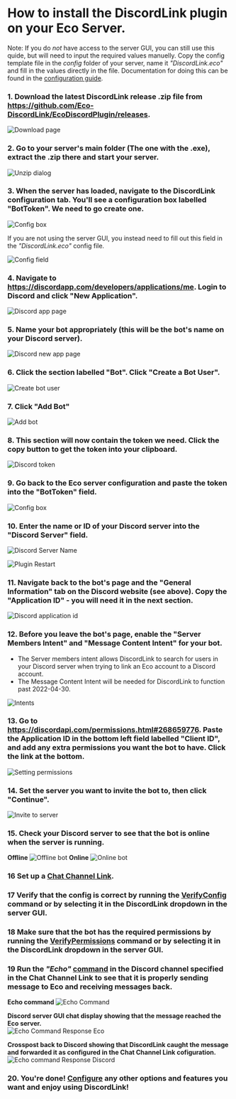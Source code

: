 # How to install the DiscordLink plugin on your Eco Server.

Note: If you do _*not*_ have access to the server GUI, you can still use this quide, but will need to input the required values manuelly. Copy the config template file in the _config_ folder of your server, name it _"DiscordLink.eco"_ and fill in the values directly in the file. Documentation for doing this can be found in the [configuration guide](ConfigurationNoGUI.md).

### 1. Download the latest DiscordLink release .zip file from <https://github.com/Eco-DiscordLink/EcoDiscordPlugin/releases>.

![Download page](images/installation/download_page.png)

### 2. Go to your server's main folder (The one with the .exe), extract the .zip there and start your server.

![Unzip dialog](images/installation/unzip.png)

### 3. When the server has loaded, navigate to the DiscordLink configuration tab. You'll see a configuration box labelled "BotToken". We need to go create one.

![Config box](images/installation/bot_token.png)

If you are not using the server GUI, you instead need to fill out this field in the _"DiscordLink.eco"_ config file.

![Config field](images/installation/config_field.png)

### 4. Navigate to <https://discordapp.com/developers/applications/me>. Login to Discord and click "New Application".

![Discord app page](images/installation/discord_app.png)

### 5. Name your bot appropriately (this will be the bot's name on your Discord server).

![Discord new app page](images/installation/new_app.png)

### 6. Click the section labelled "Bot". Click "Create a Bot User".

![Create bot user](images/installation/create_bot_user.png)

### 7. Click "Add Bot"

![Add bot](images/installation/add_bot.png)

### 8. This section will now contain the token we need. Click the copy button to get the token into your clipboard.

![Discord token](images/installation/token.png)

### 9. Go back to the Eco server configuration and paste the token into the "BotToken" field.

![Config box](images/installation/bot_token.png)

### 10. Enter the name or ID of your Discord server into the "Discord Server" field.

![Discord Server Name](images/installation/server_name.png)

![Plugin Restart](images/installation/plugin_restart.png)

### 11. Navigate back to the bot's page and the "General Information" tab on the Discord website (see above). Copy the "Application ID" - you will need it in the next section.

![Discord application id](images/installation/application_id.png)

### 12. Before you leave the bot's page, enable the "Server Members Intent" and "Message Content Intent" for your bot.
* The Server members intent allows DiscordLink to search for users in your Discord server when trying to link an Eco account to a Discord account.
* The Message Content Intent will be needed for DiscordLink to function past 2022-04-30.

![Intents](images/installation/intents.png)

### 13. Go to <https://discordapi.com/permissions.html#268659776>. Paste the Application ID in the bottom left field labelled "Client ID", and add any extra permissions you want the bot to have. Click the link at the bottom.

![Setting permissions](images/installation/permissions_setup.png)

### 14. Set the server you want to invite the bot to, then click "Continue".

![Invite to server](images/installation/invite_bot.png)

### 15. Check your Discord server to see that the bot is online when the server is running.
**Offline**
![Offline bot](images/installation/offline_bot.png)
**Online**
![Online bot](images/installation/online_bot.png)

### 16 Set up a [Chat Channel Link](ConfigurationGUI.md).

### 17 Verify that the config is correct by running the [VerifyConfig](#Commands.md) command or by selecting it in the DiscordLink dropdown in the server GUI.

### 18 Make sure that the bot has the required permissions by running the [VerifyPermissions](#Commands.md) command or by selecting it in the DiscordLink dropdown in the server GUI.

### 19 Run the _"Echo"_ [command](#Commands.md) in the Discord channel specified in the Chat Channel Link to see that it is properly sending message to Eco and receiving messages back. 

**Echo command**
![Echo Command](images/installation/echo_command.png)  

**Discord server GUI chat display showing that the message reached the Eco server.**  
![Echo Command Response Eco](images/installation/echo_eco.png)  

**Crosspost back to Discord showing that DiscordLink caught the message and forwarded it as configured in the Chat Channel Link cofiguration.**  
![Echo command Response Discord](images/installation/echo_discord.png)  

### 20. You're done! [Configure](ConfigurationGUI.md) any other options and features you want and enjoy using DiscordLink!  
